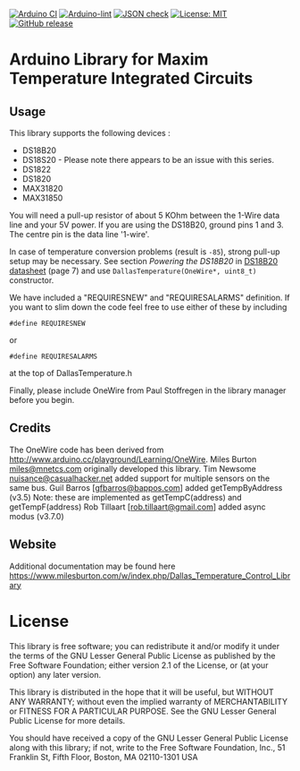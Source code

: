 [![Arduino CI](https://github.com/milesburton/Arduino-Temperature-Control-Library/workflows/Arduino%20CI/badge.svg)](https://github.com/marketplace/actions/arduino_ci)
[![Arduino-lint](https://github.com/milesburton/Arduino-Temperature-Control-Library/actions/workflows/arduino-lint.yml/badge.svg)](https://github.com/RobTillaart/AS5600/actions/workflows/arduino-lint.yml)
[![JSON check](https://github.com/milesburton/Arduino-Temperature-Control-Library/actions/workflows/jsoncheck.yml/badge.svg)](https://github.com/RobTillaart/AS5600/actions/workflows/jsoncheck.yml)
[![License: MIT](https://img.shields.io/badge/license-MIT-green.svg)](https://github.com/milesburton/Arduino-Temperature-Control-Library/blob/master/LICENSE)
[![GitHub release](https://img.shields.io/github/release/milesburton/Arduino-Temperature-Control-Library.svg?maxAge=3600)](https://github.com/milesburton/Arduino-Temperature-Control-Library/releases)


# Arduino Library for Maxim Temperature Integrated Circuits

## Usage

This library supports the following devices :


* DS18B20
* DS18S20 - Please note there appears to be an issue with this series.
* DS1822
* DS1820
* MAX31820
* MAX31850


You will need a pull-up resistor of about 5 KOhm between the 1-Wire data line
and your 5V power. If you are using the DS18B20, ground pins 1 and 3. The
centre pin is the data line '1-wire'.

In case of temperature conversion problems (result is `-85`), strong pull-up setup may be necessary. See section 
_Powering the DS18B20_ in 
[DS18B20 datasheet](https://datasheets.maximintegrated.com/en/ds/DS18B20.pdf) (page 7)
and use `DallasTemperature(OneWire*, uint8_t)` constructor.

We have included a "REQUIRESNEW" and "REQUIRESALARMS" definition. If you 
want to slim down the code feel free to use either of these by including



	#define REQUIRESNEW 

or 

	#define REQUIRESALARMS


at the top of DallasTemperature.h

Finally, please include OneWire from Paul Stoffregen in the library manager before you begin.

## Credits

The OneWire code has been derived from
http://www.arduino.cc/playground/Learning/OneWire.
Miles Burton <miles@mnetcs.com> originally developed this library.
Tim Newsome <nuisance@casualhacker.net> added support for multiple sensors on
the same bus.
Guil Barros [gfbarros@bappos.com] added getTempByAddress (v3.5)
   Note: these are implemented as getTempC(address) and getTempF(address)
Rob Tillaart [rob.tillaart@gmail.com] added async modus (v3.7.0)


## Website


Additional documentation may be found here
https://www.milesburton.com/w/index.php/Dallas_Temperature_Control_Library

# License

This library is free software; you can redistribute it and/or
modify it under the terms of the GNU Lesser General Public
License as published by the Free Software Foundation; either
version 2.1 of the License, or (at your option) any later version.

This library is distributed in the hope that it will be useful,
but WITHOUT ANY WARRANTY; without even the implied warranty of
MERCHANTABILITY or FITNESS FOR A PARTICULAR PURPOSE.  See the GNU
Lesser General Public License for more details.

You should have received a copy of the GNU Lesser General Public
License along with this library; if not, write to the Free Software
Foundation, Inc., 51 Franklin St, Fifth Floor, Boston, MA  02110-1301  USA
